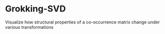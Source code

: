 # Grokking-SVD

Visualize how structural properties of a co-occurrence matrix change under various transformations
